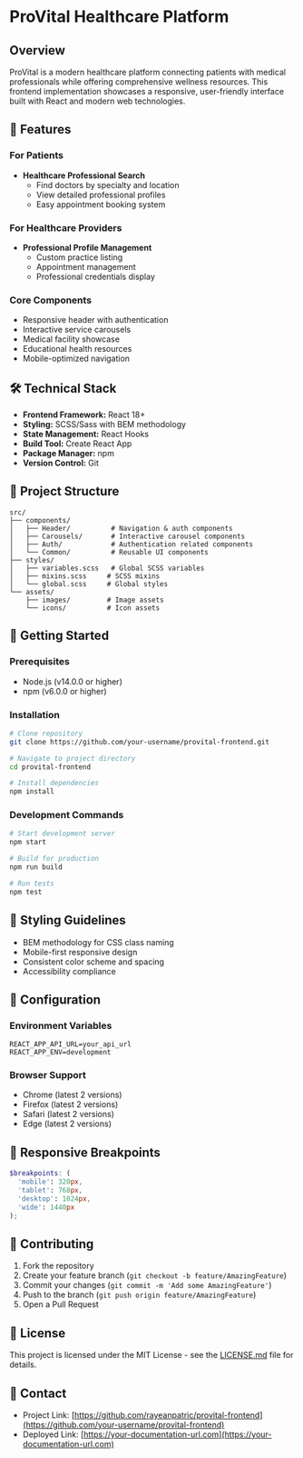 # ProVital Healthcare Platform

## Overview
ProVital is a modern healthcare platform connecting patients with medical professionals while offering comprehensive wellness resources. This frontend implementation showcases a responsive, user-friendly interface built with React and modern web technologies.

## 🚀 Features

### For Patients
- **Healthcare Professional Search**
  - Find doctors by specialty and location
  - View detailed professional profiles
  - Easy appointment booking system

### For Healthcare Providers
- **Professional Profile Management**
  - Custom practice listing
  - Appointment management
  - Professional credentials display

### Core Components
- Responsive header with authentication
- Interactive service carousels
- Medical facility showcase
- Educational health resources
- Mobile-optimized navigation

## 🛠 Technical Stack

- **Frontend Framework:** React 18+
- **Styling:** SCSS/Sass with BEM methodology
- **State Management:** React Hooks
- **Build Tool:** Create React App
- **Package Manager:** npm
- **Version Control:** Git

## 📁 Project Structure
```
src/
├── components/
│   ├── Header/          # Navigation & auth components
│   ├── Carousels/       # Interactive carousel components
│   ├── Auth/            # Authentication related components
│   └── Common/          # Reusable UI components
├── styles/
│   ├── variables.scss   # Global SCSS variables
│   ├── mixins.scss     # SCSS mixins
│   └── global.scss     # Global styles
└── assets/
    ├── images/         # Image assets
    └── icons/          # Icon assets
```

## 🚦 Getting Started

### Prerequisites
- Node.js (v14.0.0 or higher)
- npm (v6.0.0 or higher)

### Installation

```bash
# Clone repository
git clone https://github.com/your-username/provital-frontend.git

# Navigate to project directory
cd provital-frontend

# Install dependencies
npm install
```

### Development Commands

```bash
# Start development server
npm start

# Build for production
npm run build

# Run tests
npm test
```

## 🎨 Styling Guidelines

- BEM methodology for CSS class naming
- Mobile-first responsive design
- Consistent color scheme and spacing
- Accessibility compliance

## 🔧 Configuration

### Environment Variables
```env
REACT_APP_API_URL=your_api_url
REACT_APP_ENV=development
```

### Browser Support
- Chrome (latest 2 versions)
- Firefox (latest 2 versions)
- Safari (latest 2 versions)
- Edge (latest 2 versions)

## 📱 Responsive Breakpoints

```scss
$breakpoints: (
  'mobile': 320px,
  'tablet': 768px,
  'desktop': 1024px,
  'wide': 1440px
);
```

## 🤝 Contributing

1. Fork the repository
2. Create your feature branch (`git checkout -b feature/AmazingFeature`)
3. Commit your changes (`git commit -m 'Add some AmazingFeature'`)
4. Push to the branch (`git push origin feature/AmazingFeature`)
5. Open a Pull Request

## 📝 License

This project is licensed under the MIT License - see the [LICENSE.md](LICENSE.md) file for details.

## 👥 Contact

- Project Link: [https://github.com/rayeanpatric/provital-frontend](https://github.com/your-username/provital-frontend)
- Deployed Link: [https://your-documentation-url.com](https://your-documentation-url.com)